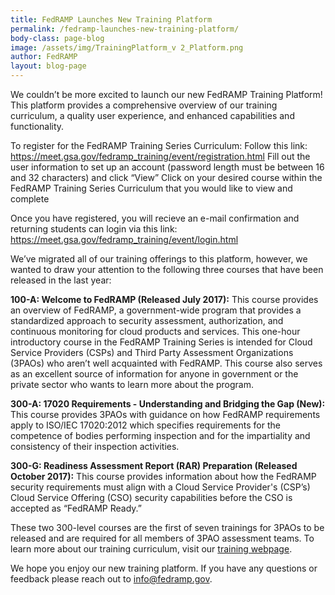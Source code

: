 ```yaml
---
title: FedRAMP Launches New Training Platform 
permalink: /fedramp-launches-new-training-platform/
body-class: page-blog
image: /assets/img/TrainingPlatform_v 2_Platform.png
author: FedRAMP
layout: blog-page
---
```


We couldn’t be more excited to launch our new FedRAMP Training Platform! This platform provides a comprehensive overview of our training curriculum, a quality user experience, and enhanced capabilities and functionality. 

To register for the FedRAMP Training Series Curriculum: 
Follow this link: https://meet.gsa.gov/fedramp_training/event/registration.html
Fill out the user information to set up an account (password length must be between 16 and 32 characters) and click “View”
Click on your desired course within the FedRAMP Training Series Curriculum that you would like to view and complete   

Once you have registered, you will recieve an e-mail confirmation and returning students can login via this link: https://meet.gsa.gov/fedramp_training/event/login.html

We’ve migrated all of our training offerings to this platform, however, we wanted to draw your attention to the following three courses that have been released in the last year:

**100-A: Welcome to FedRAMP (Released July 2017):** This course provides an overview of FedRAMP, a government-wide program that provides a standardized approach to security assessment, authorization, and continuous monitoring for cloud products and services. This one-hour introductory course in the FedRAMP Training Series is intended for Cloud Service Providers (CSPs) and Third Party Assessment Organizations (3PAOs) who aren’t well acquainted with FedRAMP. This course also serves as an excellent source of information for anyone in government or the private sector who wants to learn more about the program.

**300-A: 17020 Requirements - Understanding and Bridging the Gap (New):** This course provides 3PAOs with guidance on how FedRAMP requirements apply to ISO/IEC 17020:2012 which specifies requirements for the competence of bodies performing inspection and for the impartiality and consistency of their inspection activities.

**300-G: Readiness Assessment Report (RAR) Preparation (Released October 2017):** This course provides information about how the FedRAMP security requirements must align with a Cloud Service Provider's (CSP’s) Cloud Service Offering (CSO) security capabilities before the CSO is accepted as “FedRAMP Ready.” 

These two 300-level courses are the first of seven trainings for 3PAOs to be released and are required for all members of 3PAO assessment teams. To learn more about our training curriculum, visit our <a href="https://www.fedramp.gov/training/"> training webpage</a>. 
 

We hope you enjoy our new training platform. If you have any questions or feedback please reach out to info@fedramp.gov.
